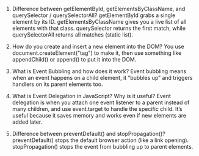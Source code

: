1. Difference between getElementById, getElementsByClassName, and querySelector / querySelectorAll?
getElementById grabs a single element by its ID.
getElementsByClassName gives you a live list of all elements with that class.
querySelector returns the first match, while querySelectorAll returns all matches (static list).

2. How do you create and insert a new element into the DOM?
You use document.createElement("tag") to make it, then use something like appendChild() or append() to put it into the DOM.

3. What is Event Bubbling and how does it work?
Event bubbling means when an event happens on a child element, it “bubbles up” and triggers handlers on its parent elements too.

4. What is Event Delegation in JavaScript? Why is it useful?
Event delegation is when you attach one event listener to a parent instead of many children, and use event.target to handle the specific child. It’s useful because it saves memory and works even if new elements are added later.

5. Difference between preventDefault() and stopPropagation()?
preventDefault() stops the default browser action (like a link opening).
stopPropagation() stops the event from bubbling up to parent elements.
